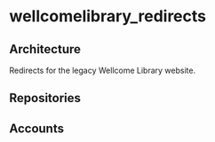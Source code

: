 # wellcomelibrary_redirects

## Architecture

Redirects for the legacy Wellcome Library website.

## Repositories

## Accounts
